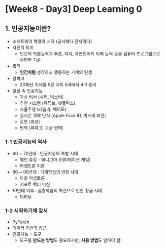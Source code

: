# [Week8 - Day3] Deep Learning 0

## 1. 인공지능이란?
  - 소프트웨어 혁명의 시작 (궁서체다 진지하다)
  - 사전적 의미
    - 인간의 학습능력과 추론, 자각, 자연언어의 이해 능력 등을 
    컴퓨터 프로그램으로 실현한 기술
  - 목적
    - **인간처럼** 생각하고 행동하는 기계의 탄생
  - 알파고
    - 2016년 이세돌 9단 과의 5국에서 4-1 승리
  - 일상 속 인공지능
    - 가상 비서 (시리, 빅스비)
    - 추천 시스템 (유튜브, 넷플릭스)
    - 자율주행 (테슬라, 웨이모)
    - 실시간 객체 인식 (Apple Face ID, 빅스비 비전)
    - 로봇 (휴보)
    - 번역 (파파고, 구글 번역)

### 1-1 인공지능의 역사
  - 40 ~ 70년대 : 인공지능의 촉발 시대
    - 앨런 튜링 - 애니그마 (이미테이션 게임)
    - 퍼셉트론 이론
  - 80 ~ 00년대 : 기게학습의 번창 시대
    - 다층 퍼셉트론
    - 서포트 벡터 머신
  - 10년대 이후 : 심층학습의 혁신으로 인한 황금 시대
    - 딥러닝

### 1-2 시작하기에 앞서
  - PyTorch
  - 데이터 기반의 접근
  - 인공지능 = 도구
    - 도구를 **만드는 방법**도 중요하지만, **사용 방법**도 알아야 함!
